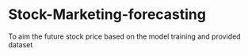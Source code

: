 # Stock-Marketing-forecasting
To aim the future stock price based on the model training and provided dataset
